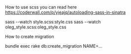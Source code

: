 How to use scss you can read here https://coderwall.com/p/yjeajq/autoloading-sass-in-sinatra

sass --watch style.scss:style.css
sass --watch oleg_style.scss:oleg_style.css

How to create migration

bundle exec rake db:create_migration NAME=...
